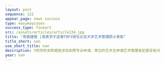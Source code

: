 ```yaml
---
layout: post
sequence: 122
appear_page: news success
type: easymaycases
success_type: fineart
src: /assets/articles/article134.jpg
title: "易美捷报 |易美学子逆袭TOP3哥伦比亚大学艺术管理硕士录取"
title_short: nan
use_short_title: nan
description: Y同学的劣势是她涉及到跨专业申请，常见的艺术生申请艺术管理肯定是没有问题的，这也是最主流的生源，但其面临的挑战是“商业思维”，因为会涉及到财务管理、企业融资、项目管理、市场营销等专业背景， 但是关于这一点易美申请团队的顾问在和Y同学的沟通当中了解到，毕业之后，她作为创始人在电商刚刚起步的时候就涉足了淘宝网店，并在公司中担任Marketing和HR的主管任务。
year: nan
---
```


